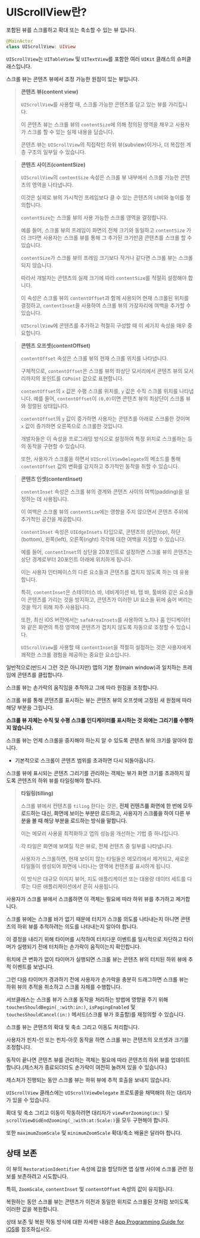 # UIScrollView란?

포함된 뷰를 스크롤하고 확대 또는 축소할 수 있는 뷰 입니다.

```swift
@MainActor
class UIScrollView: UIView
```

`UIScrollView`는 `UITableView` 및 `UITextView`를 포함한 여러 `UIKit` 클래스의 슈퍼클래스입니다.

스크롤 뷰는 콘텐츠 뷰에서 조정 가능한 원점이 있는 뷰입니다.

> **콘텐츠 뷰(content view)**
> 
> `UIScrollView`를 사용할 때, 스크롤 가능한 콘텐츠를 담고 있는 뷰를 가리킵니다.
> 
> 이 콘텐츠 뷰는 스크롤 뷰의 `contentSize`에 의해 정의된 영역을 채우고 사용자가 스크롤 할 수 있는 실제 내용을 담습니다.
> 
> 콘텐츠 뷰는 `UIScrollView`의 직접적인 하위 뷰(subview)이거나, 더 복잡한 계층 구조의 일부일 수 있습니다.

> **콘텐츠 사이즈(contentSize)**
>
> `UIScrollView`의 `contentSize` 속성은 스크롤 뷰 내부에서 스크롤 가능한 콘텐츠의 영역을 나타냅니다.
> 
> 이것은 실제로 뷰의 가시적인 프레임보다 클 수 있는 콘텐츠의 너비와 높이를 정의합니다.
> 
> `contentSize`는 스크롤 뷰의 사용 가능한 스크롤 영역을 결정합니다.
> 
> 예를 들어, 스크롤 뷰의 프레임이 화면의 전체 크기와 동일하고 `contentSize` 가 더 크다면 사용자는 스크롤 뷰를 통해 그 추가된 크기만큼 콘텐츠를 스크롤 할 수 있습니다.
> 
> `contentSize`가 스크롤 뷰의 프레임 크기보다 작거나 같다면 스크롤 뷰는 스크롤되지 않습니다.
> 
> 따라서 개발자는 콘텐츠의 실제 크기에 따라 `contentSize`를 적절히 설정해야 합니다.
> 
> 이 속성은 스크롤 뷰의 `contentOffset`과 함께 사용되어 현재 스크롤된 위치를 결정하고,
> `contentInset`을 사용하여 스크롤 뷰의 가장자리에 여백을 추가할 수 있습니다.
> 
> `UIScrollView`에 콘텐츠를 추가하고 적절히 구성할 때 이 세가지 속성을 매우 중요합니다.

> **콘텐츠 오프셋(contentOffset)**
> 
> `contentOffset` 속성은 스크롤 뷰의 현재 스크롤 위치를 나타냅니다.
> 
> 구체적으로, `contentOffset`은 스크롤 뷰의 좌상단 모서리에서 콘텐츠 뷰의 모서리까지의 포인트를 `CGPoint` 값으로 표현합니다.
> 
> `contentOffset`의 `x` 값은 수평 스크롤 위치를, `y` 값은 수직 스크롤 위치를 나타냅니다.
> 예를 들어, `contentOffset`이 `(0,0)`이면 콘텐츠 뷰의 최상단이 스크롤 뷰와 정렬된 상태입니다.
> 
> `contentOffset`의 `y` 값이 증가하면 사용자는 콘텐츠를 아래로 스크롤한 것이며 `x` 값이 증가하면 오른쪽으로 스크롤한 것입니다.
> 
> 개발자들은 이 속성을 프로그래밍 방식으로 설정하여 특정 위치로 스크롤하는 등의 동작을 구현할 수 있습니다.
> 
> 또한, 사용자가 스크롤을 하면서 `UIScrollViewDelegate`의 메소드를 통해 `contentOffset` 값의 변화를 감지하고 추가적인 동작을 취할 수 있습니다.

> **콘텐츠 인셋(contentInset)**
> 
> `contentInset` 속성은 스크롤 뷰의 경계와 콘텐츠 사이의 여백(padding)을 설정하는 데 사용됩니다.
> 
> 이 여백은 스크롤 뷰의 `contentSize`에는 영향을 주지 않으면서 콘텐츠 주위에 추가적인 공간을 제공합니다.
> 
> `contentInset` 속성은 `UIEdgeInsets` 타입으로, 콘텐츠의 상단(top), 하단(bottom), 왼쪽(left), 오른쪽(right) 각각에 대한 여백을 지정할 수 있습니다.
>
> 예를 들어, `contentInset`의 상단을 20포인트로 설정하면 스크롤 뷰의 콘텐츠는 상단 경계로부터 20포인트 아래에 위치하게 됩니다.
> 
> 이는 사용자 인터페이스의 다른 요소들과 콘텐츠를 겹치지 않도록 하는 데 유용합니다.
> 
> 특히, `contentInset`은 스테이터스 바, 네비게이션 바, 탭 바, 툴바와 같은 요소들이 콘텐츠를 가리는 것을 방지하고, 콘텐츠가 이러한 UI 요소들 뒤에 숨어 버리는 것을 막기 위해 자주 사용됩니다.
> 
> 또한, 최신 iOS 버전에서는 `safeAreaInsets`를 사용하여 노치나 홈 인디케이터와 같은 화면의 특정 영역에 콘텐츠가 겹치지 않도록 자동으로 조정할 수 있습니다.
> 
> `UIScrollView`를 사용할 때 `contentInset`을 적절히 설정하는 것은 사용자에게 쾌적한 스크롤 경험을 제공하는 중요한 요소입니다.

일반적으로(반드시 그런 것은 아니지만) 앱의 기본 창(main window)과 일치하는 프레임에 콘텐츠를 클립합니다.

스크롤 뷰는 손가락의 움직임을 추적하고 그에 따라 원점을 조정합니다.

스크롤 뷰를 통해 콘텐츠를 표시하는 뷰는 콘텐츠 뷰의 오프셋에 고정된 새 원점에 따라 해당 부분을 그립니다.

**스크롤 뷰 자체는 수직 및 수평 스크롤 인디케이터를 표시하는 것 외에는 그리기를 수행하지 않습니다.**

스크롤 뷰는 언제 스크롤을 중지해야 하는지 알 수 있도록 콘텐츠 뷰의 크기를 알아야 합니다.
- 기본적으로 스크롤이 콘텐츠 범위를 초과하면 다시 되돌아옵니다.

스크롤 뷰에 표시되는 콘텐츠 그리기를 관리하는 객체는 뷰가 화면 크기를 초과하지 않도록 콘텐츠의 하위 뷰를 타일링해야 합니다.

> **타일링(tilling)**
> 
> 스크롤 뷰에서 컨텐츠를 `tiling` 한다는 것은, **전체 컨텐츠를 화면에 한 번에 모두 로드하는 대신, 화면에 보이는 부분만 로드하고,**
> **사용자가 스크롤을 하여 다른 부분을 볼 때 해당 부분을 로드하는 방식을 말합니다.**
> 
> 이는 메모리 사용을 최적화하고 앱의 성능을 개선하는 기법 중 하나입니다.
>
> 각 타일은 화면에 보여질 작은 뷰로, 전체 컨텐츠 중 일부를 나타냅니다.
> 
> 사용자가 스크롤하면, 현재 보이지 않는 타일들은 메모리에서 제거되고, 새로운 타일들이 생성되어 화면에 나타나는 영역에 컨텐츠를 표시하게 됩니다.
> 
> 이 방식은 대규모 이미지 뷰어, 지도 애플리케이션 또는 대용량 데이터 세트를 다루는 다른 애플리케이션에서 흔히 사용됩니다.

사용자가 스크롤 뷰에서 스크롤하면 이 객체는 필요에 따라 하위 뷰를 추가하고 제거합니다.

스크롤 뷰에는 스크롤 바가 없기 때문에 터치가 스크롤 의도를 나타내는지 아니면 콘텐츠의 하위 뷰를 추적하려는 의도를 나타내는지 알아야 합니다.

이 결정을 내리기 위해 타이머를 시작하여 터치다운 이벤트를 일시적으로 차단하고 타이머가 실행되기 전에 터치하는 손가락이 움직이는지 확인합니다.

위치에 큰 변화가 없이 타이머가 실행되면 스크롤 뷰는 콘텐츠 뷰의 터치된 하위 뷰에 추적 이벤트를 보냅니다.

그런 다음 타이머가 경과하기 전에 사용자가 손가락을 충분히 드래그하면 스크롤 뷰는 하위 뷰의 추적을 취소하고 스크롤 자체를 수행합니다.

서브클래스는 스크롤 뷰가 스크롤 동작을 처리하는 방법에 영향을 주기 위해 `touchesShouldBegin(_:with:in:)`, `isPagingEnabled` 및 `touchesShouldCancel(in:)` 메서드(스크롤 뷰가 호출함)를 재정의할 수 있습니다.

스크롤 뷰는 콘텐츠의 확대 및 축소 그리고 이동도 처리합니다.

사용자가 핀치-인 또는 핀치-아웃 동작을 하면 스크롤 뷰는 콘텐츠의 오프셋과 크기를 조정합니다.

동작이 끝나면 콘텐츠 뷰를 관리하는 객체는 필요에 따라 콘텐츠의 하위 뷰를 업데이트 합니다.(제스처가 종료되더라도 손가락이 여전히 눌려져 있을 수 있습니다.)

제스처가 진행되는 동안 스크롤 뷰는 하위 뷰에 추적 호출을 보내지 않습니다.

`UIScrollView` 클래스에는 `UIScrollViewDelegate` 프로토콜을 채택해야 하는 대리자가 있을 수 있습니다.

확대 및 축소 그리고 이동이 작동하려면 대리자가 `viewForZooming(in:)` 및`scrollViewDidEndZooming(_:with:at:Scale:)`을 모두 구현해야 합니다.

또한 `maximumZoomScale` 및 `minimumZoomScale` 확대/축소 배율은 달라야 합니다.

## 상태 보존

이 뷰의 `RestorationIdentifier` 속성에 값을 할당하면 앱 실행 사이에 스크롤 관련 정보를 보존하려고 시도합니다.

특히, `ZoomScale`, `contentInset` 및 `contentOffset` 속성의 값이 유지됩니다.

복원하는 동안 스크롤 뷰는 콘텐츠가 이전과 동일한 위치로 스크롤된 것처럼 보이도록 이러한 값을 복원합니다.

상태 보존 및 복원 작동 방식에 대한 자세한 내용은 [App Programming Guide for iOS](https://developer.apple.com/documentation/uikit#//apple_ref/doc/uid/TP40007072)를 참조하십시오.
